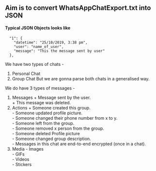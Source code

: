 ## Aim is to convert WhatsAppChatExport.txt into JSON

#### Typical JSON Objects looks like
```
  "1": {
    "datetime": "25/10/2019, 3:38 pm",
    "user": "name_of_user",
    "message": "This the message sent by user"
  },
```
We have two types of chats - 
  1. Personal Chat
  2. Group Chat
But we are gonna parse both chats in a generalised way.

We do have 3 types of messages - 
  1. Messages 
    + Message sent by the user.           
    + This message was deleted.            
  2. Actions
    + Someone created this group.       
    - Someone updated profile picture.         
    - Someone changed their phone number from x to y.         
    - Someone left from the group.         
    - Someone removed x person from the group.         
    - Someone deleted Profile picture          
    - Someone changed group description.           
    - Messages in this chat are end-to-end encrypted (once in a chat).        
  3. Media
    - Images         
    - GIFs         
    - Videos       
    - Stickers           
